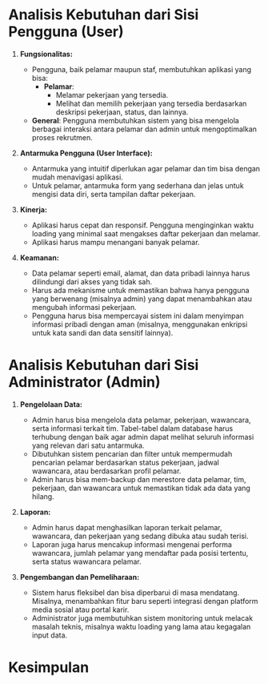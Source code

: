 # Analisis Kebutuhan dari Sisi Pengguna (User)

1. **Fungsionalitas:**

   - Pengguna, baik pelamar maupun staf, membutuhkan aplikasi yang bisa:
     - **Pelamar**:
       - Melamar pekerjaan yang tersedia.
       - Melihat dan memilih pekerjaan yang tersedia berdasarkan deskripsi pekerjaan, status, dan lainnya.
   - **General**: Pengguna membutuhkan sistem yang bisa mengelola berbagai interaksi antara pelamar dan admin untuk mengoptimalkan proses rekrutmen.

2. **Antarmuka Pengguna (User Interface):**

   - Antarmuka yang intuitif diperlukan agar pelamar dan tim bisa dengan mudah menavigasi aplikasi.
   - Untuk pelamar, antarmuka form yang sederhana dan jelas untuk mengisi data diri, serta tampilan daftar pekerjaan.

3. **Kinerja:**

   - Aplikasi harus cepat dan responsif. Pengguna menginginkan waktu loading yang minimal saat mengakses daftar pekerjaan dan melamar.
   - Aplikasi harus mampu menangani banyak pelamar.

4. **Keamanan:**
   - Data pelamar seperti email, alamat, dan data pribadi lainnya harus dilindungi dari akses yang tidak sah.
   - Harus ada mekanisme untuk memastikan bahwa hanya pengguna yang berwenang (misalnya admin) yang dapat menambahkan atau mengubah informasi pekerjaan.
   - Pengguna harus bisa mempercayai sistem ini dalam menyimpan informasi pribadi dengan aman (misalnya, menggunakan enkripsi untuk kata sandi dan data sensitif lainnya).

# Analisis Kebutuhan dari Sisi Administrator (Admin)

1. **Pengelolaan Data:**
   - Admin harus bisa mengelola data pelamar, pekerjaan, wawancara, serta informasi terkait tim. Tabel-tabel dalam database harus terhubung dengan baik agar admin dapat melihat seluruh informasi yang relevan dari satu antarmuka.
   - Dibutuhkan sistem pencarian dan filter untuk mempermudah pencarian pelamar berdasarkan status pekerjaan, jadwal wawancara, atau berdasarkan profil pelamar.
   - Admin harus bisa mem-backup dan merestore data pelamar, tim, pekerjaan, dan wawancara untuk memastikan tidak ada data yang hilang.

2. **Laporan:**
   - Admin harus dapat menghasilkan laporan terkait pelamar, wawancara, dan pekerjaan yang sedang dibuka atau sudah terisi.
   - Laporan juga harus mencakup informasi mengenai performa wawancara, jumlah pelamar yang mendaftar pada posisi tertentu, serta status wawancara pelamar.

3. **Pengembangan dan Pemeliharaan:**
   - Sistem harus fleksibel dan bisa diperbarui di masa mendatang. Misalnya, menambahkan fitur baru seperti integrasi dengan platform media sosial atau portal karir.
   - Administrator juga membutuhkan sistem monitoring untuk melacak masalah teknis, misalnya waktu loading yang lama atau kegagalan input data.


# Kesimpulan
